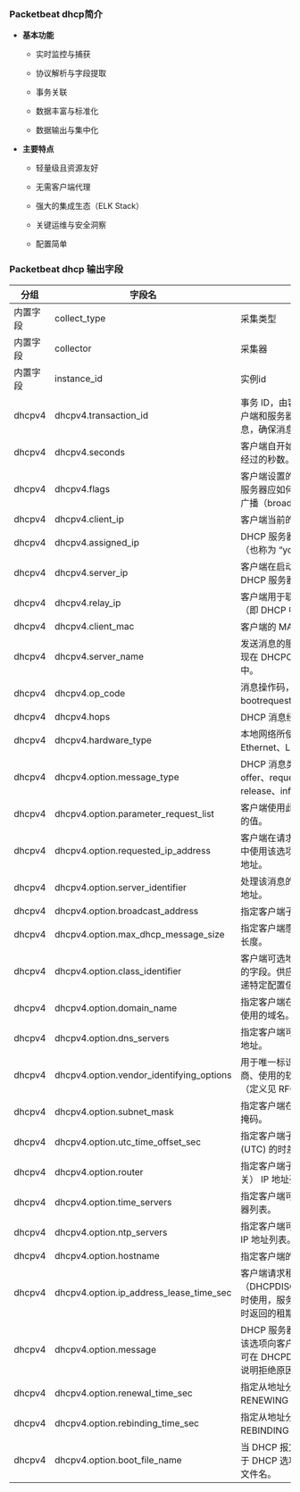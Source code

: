 ### Packetbeat dhcp简介

- &zwnj;**基本功能**&zwnj;
  - 实时监控与捕获

  - 协议解析与字段提取

  - 事务关联

  - 数据丰富与标准化

  - 数据输出与集中化


- &zwnj;**主要特点**&zwnj;
  - 轻量级且资源友好

  - 无需客户端代理

  - 强大的集成生态（ELK Stack）

  - 关键运维与安全洞察

  - 配置简单

### Packetbeat dhcp 输出字段


|分组|字段名|描述|类型|
|--------|------|------|--------|
|内置字段|collect_type|采集类型|-|
|内置字段|collector|采集器|-|
|内置字段|instance_id|实例id|-|
|dhcpv4|dhcpv4.transaction_id|事务 ID，由客户端随机生成，用于在客户端和服务器之间关联请求与响应消息，确保消息匹配。|keyword|
|dhcpv4|dhcpv4.seconds|客户端自开始地址获取或续约过程以来经过的秒数。|long|
|dhcpv4|dhcpv4.flags|客户端设置的标志位，用于指示 DHCP 服务器应如何回复：单播（unicast）或广播（broadcast）。|keyword|
|dhcpv4|dhcpv4.client_ip|客户端当前的 IP 地址。|ip|
|dhcpv4|dhcpv4.assigned_ip|DHCP 服务器分配给客户端的 IP 地址（也称为 “your” IP 地址）。|ip|
|dhcpv4|dhcpv4.server_ip|客户端在启动过程中下一步应使用的 DHCP 服务器的 IP 地址。|ip|
|dhcpv4|dhcpv4.relay_ip|客户端用于联系服务器的中继 IP 地址（即 DHCP 中继服务器的地址）。|ip|
|dhcpv4|dhcpv4.client_mac|客户端的 MAC 地址（链路层地址）。|keyword|
|dhcpv4|dhcpv4.server_name|发送消息的服务器名称（可选）。通常出现在 DHCPOFFER 或 DHCPACK 消息中。|keyword|
|dhcpv4|dhcpv4.op_code|消息操作码，用于指示报文类型，如bootrequest或bootreply。|keyword|
|dhcpv4|dhcpv4.hops|DHCP 消息经过的跳数（hop 数）。|long|
|dhcpv4|dhcpv4.hardware_type|本地网络所使用的硬件类型，例如 Ethernet、LocalTalk 等。|keyword|
|dhcpv4|dhcpv4.option.message_type|DHCP 消息类型，例如discover、offer、request、decline、ack、nak、release、inform。|keyword|
|dhcpv4|dhcpv4.option.parameter_request_list|客户端使用此选项来请求指定配置参数的值。|keyword|
|dhcpv4|dhcpv4.option.requested_ip_address|客户端在请求（如 DHCPDISCOVER）中使用该选项，要求分配一个特定的 IP 地址。|ip|
|dhcpv4|dhcpv4.option.server_identifier|处理该消息的具体 DHCP 服务器的 IP 地址。|ip|
|dhcpv4|dhcpv4.option.broadcast_address|指定客户端子网中使用的广播地址。|ip|
|dhcpv4|dhcpv4.option.max_dhcp_message_size|指定客户端愿意接受的最大 DHCP 消息长度。|long|
|dhcpv4|dhcpv4.option.class_identifier|客户端可选地用来标识厂商类型和配置的字段。供应商可定义专用标识符以传递特定配置信息（例如硬件配置）。|keyword|
|dhcpv4|dhcpv4.option.domain_name|指定客户端在通过 DNS 解析主机名时应使用的域名。|keyword|
|dhcpv4|dhcpv4.option.dns_servers|指定客户端可用的一组 DNS 服务器 IP 地址。|ip|
|dhcpv4|dhcpv4.option.vendor_identifying_options|用于唯一标识客户端所运行硬件的制造商、使用的软件，或其所属的行业联盟（定义见 RFC 3925）。|object|
|dhcpv4|dhcpv4.option.subnet_mask|指定客户端在当前网络中应使用的子网掩码。|ip|
|dhcpv4|dhcpv4.option.utc_time_offset_sec|指定客户端子网相对于协调世界时 (UTC) 的时差，单位为秒。|long|
|dhcpv4|dhcpv4.option.router|指定客户端子网上可用的路由器（网关） IP 地址列表。|ip|
|dhcpv4|dhcpv4.option.time_servers|指定客户端可用的 RFC 868 时间服务器列表。|ip|
|dhcpv4|dhcpv4.option.ntp_servers|指定客户端可用的 NTP 时间服务器的 IP 地址列表。|ip|
|dhcpv4|dhcpv4.option.hostname|指定客户端的主机名。|keyword|
|dhcpv4|dhcpv4.option.ip_address_lease_time_sec|客户端请求租期（DHCPDISCOVER/DHCPREQUEST）时使用，服务器应答（DHCPOFFER）时返回的租期（单位：秒）。|long|
|dhcpv4|dhcpv4.option.message|DHCP 服务器在 DHCPNAK 消息中使用该选项向客户端返回错误消息；客户端可在 DHCPDECLINE 消息中使用该选项说明拒绝原因。|text|
|dhcpv4|dhcpv4.option.renewal_time_sec|指定从地址分配开始到客户端进入 RENEWING 状态的时间间隔。|long|
|dhcpv4|dhcpv4.option.rebinding_time_sec|指定从地址分配开始到客户端进入 REBINDING 状态的时间间隔。|long|
|dhcpv4|dhcpv4.option.boot_file_name|当 DHCP 报文头部中的 "file" 字段被用于 DHCP 选项时，用该字段来标识引导文件名。|keyword|